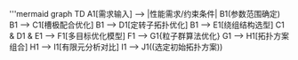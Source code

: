  '''mermaid
graph TD
A1[需求输入] --> |性能需求/约束条件| B1(参数范围确定)
B1 --> C1[槽极配合优化]
B1 --> D1[定转子拓扑优化]
B1 --> E1[绕组结构选型]
C1 & D1 & E1 --> F1[多目标优化模型]
F1 --> G1{粒子群算法优化}
G1 --> H1[拓扑方案组合]
H1 --> I1[有限元分析对比]
I1 --> J1((选定初始拓扑方案))
